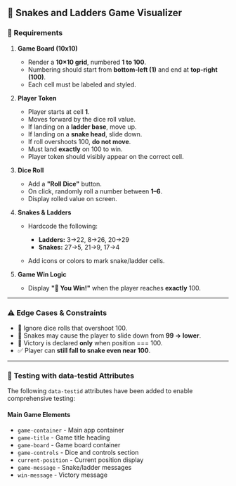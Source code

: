 ## 🐍 **Snakes and Ladders Game Visualizer**

### 🧩 Requirements

1. **Game Board (10x10)**

   * Render a **10×10 grid**, numbered **1 to 100**.
   * Numbering should start from **bottom-left (1)** and end at **top-right (100)**.
   * Each cell must be labeled and styled.

2. **Player Token**

   * Player starts at cell **1**.
   * Moves forward by the dice roll value.
   * If landing on a **ladder base**, move up.
   * If landing on a **snake head**, slide down.
   * If roll overshoots 100, **do not move**.
   * Must land **exactly** on 100 to win.
   * Player token should visibly appear on the correct cell.

3. **Dice Roll**

   * Add a **"Roll Dice"** button.
   * On click, randomly roll a number between **1–6**.
   * Display rolled value on screen.

4. **Snakes & Ladders**

   * Hardcode the following:

     * **Ladders:** 3→22, 8→26, 20→29
     * **Snakes:** 27→5, 21→9, 17→4
   * Add icons or colors to mark snake/ladder cells.

5. **Game Win Logic**

   * Display **"🎉 You Win!"** when the player reaches **exactly** 100.

---

### ⚠️ Edge Cases & Constraints

* 🛑 Ignore dice rolls that overshoot 100.
* 🐍 Snakes may cause the player to slide down from **99 → lower**.
* 💯 Victory is declared **only** when position === 100.
* ✅ Player can **still fall to snake even near 100**.

---

### 🧪 **Testing with data-testid Attributes**

The following `data-testid` attributes have been added to enable comprehensive testing:

#### **Main Game Elements**
- `game-container` - Main app container
- `game-title` - Game title heading
- `game-board` - Game board container
- `game-controls` - Dice and controls section
- `current-position` - Current position display
- `game-message` - Snake/ladder messages
- `win-message` - Victory message

